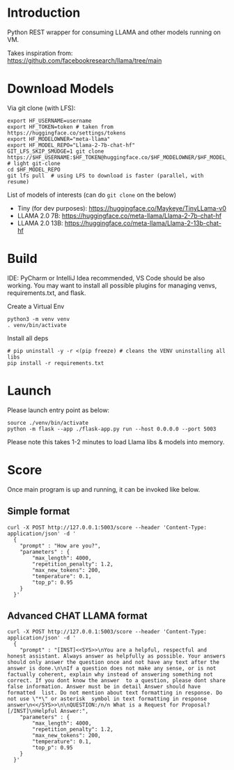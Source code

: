 # Introduction
Python REST wrapper for consuming LLAMA and other models running on VM.

Takes inspiration from: https://github.com/facebookresearch/llama/tree/main

# Download Models

Via git clone (with LFS):
```shell
export HF_USERNAME=username
export HF_TOKEN=token # taken from https://huggingface.co/settings/tokens
export HF_MODELOWNER="meta-llama"
export HF_MODEL_REPO="Llama-2-7b-chat-hf" 
GIT_LFS_SKIP_SMUDGE=1 git clone https://$HF_USERNAME:$HF_TOKEN@huggingface.co/$HF_MODELOWNER/$HF_MODEL_REPO  # light git-clone
cd $HF_MODEL_REPO
git lfs pull  # using LFS to download is faster (parallel, with resume)
```

List of models of interests (can do `git clone` on the below)
* Tiny (for dev purposes): https://huggingface.co/Maykeye/TinyLLama-v0
* LLAMA 2.0 7B: https://huggingface.co/meta-llama/Llama-2-7b-chat-hf
* LLAMA 2.0 13B: https://huggingface.co/meta-llama/Llama-2-13b-chat-hf

# Build
IDE: PyCharm or IntelliJ Idea recommended, VS Code should be also working. You may want to install all possible plugins for managing venvs, requirements.txt, and flask. 

Create a Virtual Env
```shell
python3 -m venv venv
. venv/bin/activate
```

Install all deps
```shell
# pip uninstall -y -r <(pip freeze) # cleans the VENV uninstalling all libs
pip install -r requirements.txt
```

# Launch

Please launch entry point as below:
```shell
source ./venv/bin/activate
python -m flask --app ./flask-app.py run --host 0.0.0.0 --port 5003
```

Please note this takes 1-2 minutes to load Llama libs & models into memory.

# Score

Once main program is up and running, it can be invoked like below.

## Simple format
```shell
curl -X POST http://127.0.0.1:5003/score --header 'Content-Type: application/json' -d '
  {
    "prompt" : "How are you?",
    "parameters" : {
        "max_length": 4000,
        "repetition_penalty": 1.2,
        "max_new_tokens": 200,
        "temperature": 0.1,
        "top_p": 0.95
    }
  }'
```

## Advanced CHAT LLAMA format

```shell
curl -X POST http://127.0.0.1:5003/score --header 'Content-Type: application/json' -d '
  {
    "prompt" : "[INST]<<SYS>>\nYou are a helpful, respectful and honest assistant. Always answer as helpfully as possible. Your answers should only answer the question once and not have any text after the answer is done.\n\nIf a question does not make any sense, or is not factually coherent, explain why instead of answering something not correct. If you dont know the answer  to a question, please dont share false information. Answer must be in detail Answer should have formatted  list. Do not mention about text formatting in response. Do not use \"*\" or asterisk  symbol in text formatting in response answer\n<</SYS>>\n\nQUESTION:/n/n What is a Request for Proposal?[/INST]\nHelpful Answer:",
    "parameters" : {
        "max_length": 4000,
        "repetition_penalty": 1.2,
        "max_new_tokens": 200,
        "temperature": 0.1,
        "top_p": 0.95
    }
  }'
```
